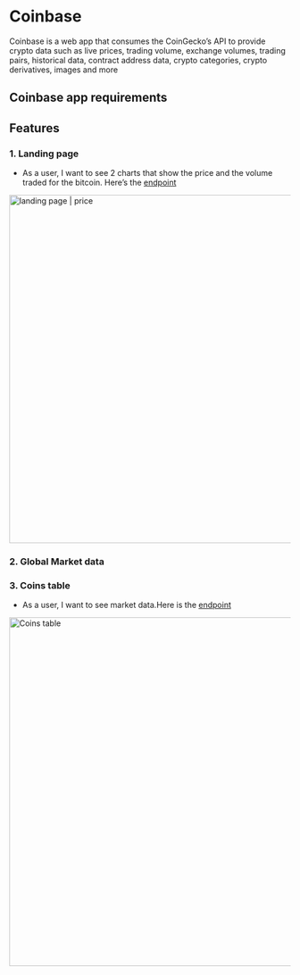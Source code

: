 # Coinbase

Coinbase is a web app that consumes the CoinGecko’s API to provide crypto data such as live prices, trading volume, exchange volumes, trading pairs, historical data, contract address data, crypto categories, crypto derivatives, images and more

## Coinbase app requirements

## Features

### 1. Landing page

- As a user, I want to see 2 charts that show the price and the volume traded for the bitcoin. Here’s the [endpoint](https://api.coingecko.com/api/v3/coins/bitcoin/market_chart?vs_currency=usd&days=180&interval=daily)
<img width="624" alt="landing page | price" src="https://user-images.githubusercontent.com/51319062/164982803-563606e7-9d17-49b2-aff5-f18c6b15b41f.png">

### 2. Global Market data

### 3. Coins table
- As a user, I want to see market data.Here is the [endpoint](https://api.coingecko.com/api/v3/global)
<img width="625" alt="Coins table" src="https://user-images.githubusercontent.com/51319062/172512370-1c49a8d9-0b6d-4216-a2c2-2a4a18f6869b.png">
